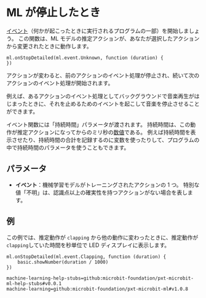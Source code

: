 # ML が停止したとき

[イベント](/reference/event-handler)（何かが起こったときに実行されるプログラムの一部）を開始しましょう。 この関数は、ML モデルの推定アクションが、あなたが選択したアクションから変更されたときに動作します。

```sig
ml.onStopDetailed(ml.event.Unknown, function (duration) {
})
```

アクションが変わると、前のアクションのイベント処理が停止され、続いて次のアクションのイベント処理が開始されます。

例えば、あるアクションのイベント処理としてバックグラウンドで音楽再生がはじまったときに、それを止めるためのイベントを起こして音楽を停止させることができます。

イベント関数には「持続時間」パラメータが渡されます。 持続時間は、この動作が推定アクションになってからのミリ秒の[数値](/types/number)である。 例えば持続時間を表示させたり、持続時間の合計を記録するのに変数を使ったりして、プログラムの中で持続時間のパラメータを使うこともできます。

## パラメータ

- **イベント**：機械学習モデルがトレーニングされたアクションの 1 つ。 特別な値「不明」は、認識点以上の確実性を持つアクションがない場合を表します。

## 例

この例では、推定動作が `clapping` から他の動作に変わったときに、推定動作が `clapping`していた時間を秒単位で LED ディスプレイに表示します。

```blocks
ml.onStopDetailed(ml.event.Clapping, function (duration) {
    basic.showNumber(duration / 1000)
})
```

```package
machine-learning-help-stubs=github:microbit-foundation/pxt-microbit-ml-help-stubs#v0.0.1
machine-learning=github:microbit-foundation/pxt-microbit-ml#v1.0.8
```
